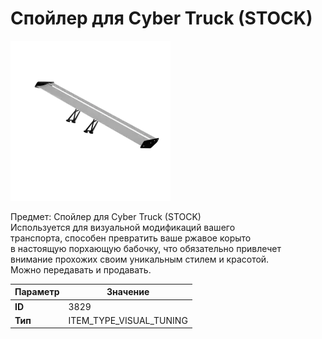 # Спойлер для Cyber Truck (STOCK)

![Item Image](../img/3829.webp?raw=true)

Предмет: Спойлер для Cyber Truck (STOCK)<br>Используется для визуальной модификаций вашего<br>транспорта, способен превратить ваше ржавое корыто<br>в настоящую порхающую бабочку, что обязательно привлечет<br>внимание прохожих своим уникальным стилем и красотой.<br>Можно передавать и продавать.


| Параметр | Значение |
|----------|----------|
| **ID** | 3829 |
| **Тип** | ITEM_TYPE_VISUAL_TUNING |

